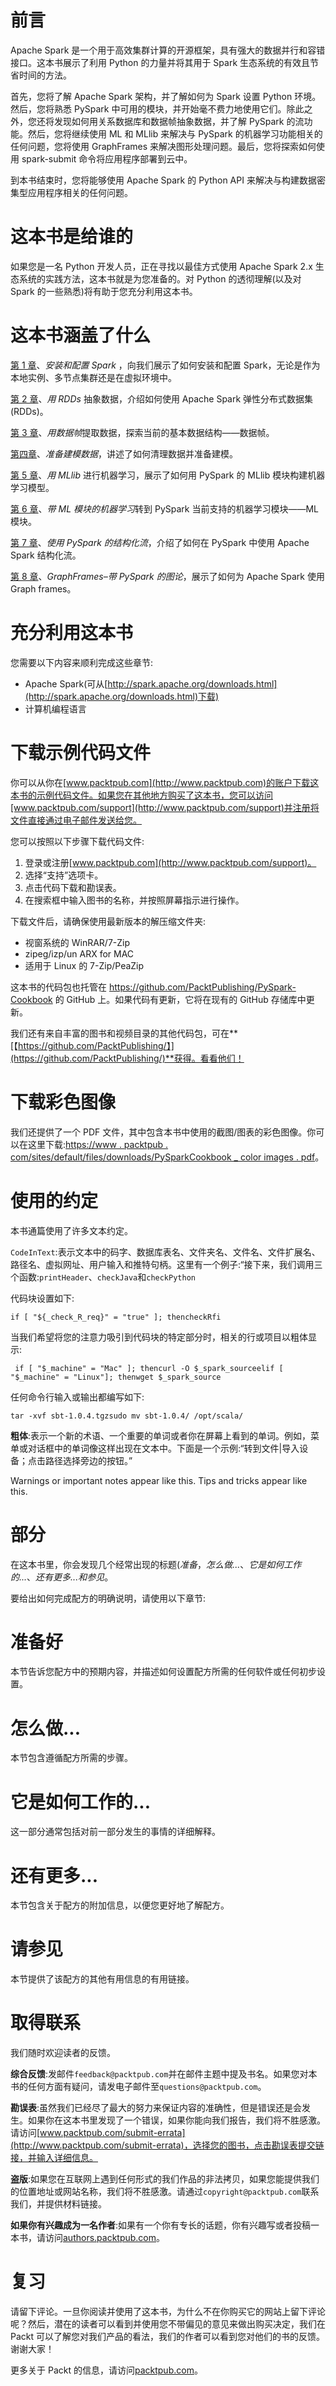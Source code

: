 # 前言

Apache Spark 是一个用于高效集群计算的开源框架，具有强大的数据并行和容错接口。这本书展示了利用 Python 的力量并将其用于 Spark 生态系统的有效且节省时间的方法。

首先，您将了解 Apache Spark 架构，并了解如何为 Spark 设置 Python 环境。然后，您将熟悉 PySpark 中可用的模块，并开始毫不费力地使用它们。除此之外，您还将发现如何用关系数据库和数据帧抽象数据，并了解 PySpark 的流功能。然后，您将继续使用 ML 和 MLlib 来解决与 PySpark 的机器学习功能相关的任何问题，您将使用 GraphFrames 来解决图形处理问题。最后，您将探索如何使用 spark-submit 命令将应用程序部署到云中。

到本书结束时，您将能够使用 Apache Spark 的 Python API 来解决与构建数据密集型应用程序相关的任何问题。

# 这本书是给谁的

如果您是一名 Python 开发人员，正在寻找以最佳方式使用 Apache Spark 2.x 生态系统的实践方法，这本书就是为您准备的。对 Python 的透彻理解(以及对 Spark 的一些熟悉)将有助于您充分利用这本书。

# 这本书涵盖了什么

[第 1 章](1.html#OPEK0-dc04965c02e747b9b9a057725c821827)、*安装和配置 Spark* ，向我们展示了如何安装和配置 Spark，无论是作为本地实例、多节点集群还是在虚拟环境中。

[第 2 章](3.html#3IE3G0-dc04965c02e747b9b9a057725c821827)、*用 RDDs* 抽象数据，介绍如何使用 Apache Spark 弹性分布式数据集(RDDs)。

[第 3 章](3.html#3IE3G0-dc04965c02e747b9b9a057725c821827)、*用数据帧*提取数据，探索当前的基本数据结构——数据帧。

[第四章](4.html#5HC8K0-dc04965c02e747b9b9a057725c821827)、*准备建模数据*，讲述了如何清理数据并准备建模。

[第 5 章](5.html#6S9HU0-dc04965c02e747b9b9a057725c821827)、*用 MLlib* 进行机器学习，展示了如何用 PySpark 的 MLlib 模块构建机器学习模型。

[第 6 章](6.html#8KI340-dc04965c02e747b9b9a057725c821827)、*带 ML 模块的机器学习*转到 PySpark 当前支持的机器学习模块——ML 模块。

[第 7 章](7.html#AENLE0-dc04965c02e747b9b9a057725c821827)、*使用 PySpark 的结构化流*，介绍了如何在 PySpark 中使用 Apache Spark 结构化流。

[第 8 章](8.html#B3N1Q0-dc04965c02e747b9b9a057725c821827)、*GraphFrames–带 PySpark 的图论*，展示了如何为 Apache Spark 使用 Graph frames。

# 充分利用这本书

您需要以下内容来顺利完成这些章节:

*   Apache Spark(可从[http://spark.apache.org/downloads.html](http://spark.apache.org/downloads.html)下载)
*   计算机编程语言

# 下载示例代码文件

你可以从你在[www.packtpub.com](http://www.packtpub.com)的账户下载这本书的示例代码文件。如果您在其他地方购买了这本书，您可以访问[www.packtpub.com/support](http://www.packtpub.com/support)并注册将文件直接通过电子邮件发送给您。

您可以按照以下步骤下载代码文件:

1.  登录或注册[www.packtpub.com](http://www.packtpub.com/support)。
2.  选择“支持”选项卡。
3.  点击代码下载和勘误表。
4.  在搜索框中输入图书的名称，并按照屏幕指示进行操作。

下载文件后，请确保使用最新版本的解压缩文件夹:

*   视窗系统的 WinRAR/7-Zip
*   zipeg/izp/un ARX for MAC
*   适用于 Linux 的 7-Zip/PeaZip

这本书的代码包也托管在 https://github.com/PacktPublishing/PySpark-Cookbook 的 GitHub 上。如果代码有更新，它将在现有的 GitHub 存储库中更新。

我们还有来自丰富的图书和视频目录的其他代码包，可在**[【https://github.com/PacktPublishing/】](https://github.com/PacktPublishing/)**获得。看看他们！

# 下载彩色图像

我们还提供了一个 PDF 文件，其中包含本书中使用的截图/图表的彩色图像。你可以在这里下载:[https://www . packtpub . com/sites/default/files/downloads/PySparkCookbook _ color images . pdf](https://www.packtpub.com/sites/default/files/downloads/PySparkCookbook_ColorImages.pdf)。

# 使用的约定

本书通篇使用了许多文本约定。

`CodeInText`:表示文本中的码字、数据库表名、文件夹名、文件名、文件扩展名、路径名、虚拟网址、用户输入和推特句柄。这里有一个例子:“接下来，我们调用三个函数:`printHeader`、`checkJava`和`checkPython`

代码块设置如下:

```
if [ "${_check_R_req}" = "true" ]; thencheckRfi
```

当我们希望将您的注意力吸引到代码块的特定部分时，相关的行或项目以粗体显示:

```
 if [ "$_machine" = "Mac" ]; thencurl -O $_spark_sourceelif [ "$_machine" = "Linux"]; thenwget $_spark_source
```

任何命令行输入或输出都编写如下:

```
tar -xvf sbt-1.0.4.tgzsudo mv sbt-1.0.4/ /opt/scala/
```

**粗体**:表示一个新的术语、一个重要的单词或者你在屏幕上看到的单词。例如，菜单或对话框中的单词像这样出现在文本中。下面是一个示例:“转到文件|导入设备；点击路径选择旁边的按钮。”

Warnings or important notes appear like this. Tips and tricks appear like this.

# 部分

在这本书里，你会发现几个经常出现的标题(*准备*，*怎么做...*、*它是如何工作的...*、*还有更多...*和*参见*。

要给出如何完成配方的明确说明，请使用以下章节:

# 准备好

本节告诉您配方中的预期内容，并描述如何设置配方所需的任何软件或任何初步设置。

# 怎么做...

本节包含遵循配方所需的步骤。

# 它是如何工作的...

这一部分通常包括对前一部分发生的事情的详细解释。

# 还有更多...

本节包含关于配方的附加信息，以便您更好地了解配方。

# 请参见

本节提供了该配方的其他有用信息的有用链接。

# 取得联系

我们随时欢迎读者的反馈。

**综合反馈**:发邮件`feedback@packtpub.com`并在邮件主题中提及书名。如果您对本书的任何方面有疑问，请发电子邮件至`questions@packtpub.com`。

**勘误表**:虽然我们已经尽了最大的努力来保证内容的准确性，但是错误还是会发生。如果你在这本书里发现了一个错误，如果你能向我们报告，我们将不胜感激。请访问[www.packtpub.com/submit-errata](http://www.packtpub.com/submit-errata)，选择您的图书，点击勘误表提交链接，并输入详细信息。

**盗版**:如果您在互联网上遇到任何形式的我们作品的非法拷贝，如果您能提供我们的位置地址或网站名称，我们将不胜感激。请通过`copyright@packtpub.com`联系我们，并提供材料链接。

**如果你有兴趣成为一名作者**:如果有一个你有专长的话题，你有兴趣写或者投稿一本书，请访问[authors.packtpub.com](http://authors.packtpub.com/)。

# 复习

请留下评论。一旦你阅读并使用了这本书，为什么不在你购买它的网站上留下评论呢？然后，潜在的读者可以看到并使用您不带偏见的意见来做出购买决定，我们在 Packt 可以了解您对我们产品的看法，我们的作者可以看到您对他们的书的反馈。谢谢大家！

更多关于 Packt 的信息，请访问[packtpub.com](https://www.packtpub.com/)。